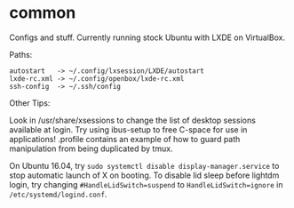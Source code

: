 common
======

Configs and stuff. Currently running stock Ubuntu with LXDE on VirtualBox.

Paths:

```
autostart   -> ~/.config/lxsession/LXDE/autostart
lxde-rc.xml -> ~/.config/openbox/lxde-rc.xml
ssh-config  -> ~/.ssh/config
```

Other Tips:

Look in /usr/share/xsessions to change the list of desktop sessions available at login.
Try using ibus-setup to free C-space for use in applications!
.profile contains an example of how to guard path manipulation from being duplicated by tmux.

On Ubuntu 16.04, try `sudo systemctl disable display-manager.service` to stop automatic launch of X on booting.
To disable lid sleep before lightdm login, try changing `#HandleLidSwitch=suspend` to `HandleLidSwitch=ignore` in `/etc/systemd/logind.conf`.
